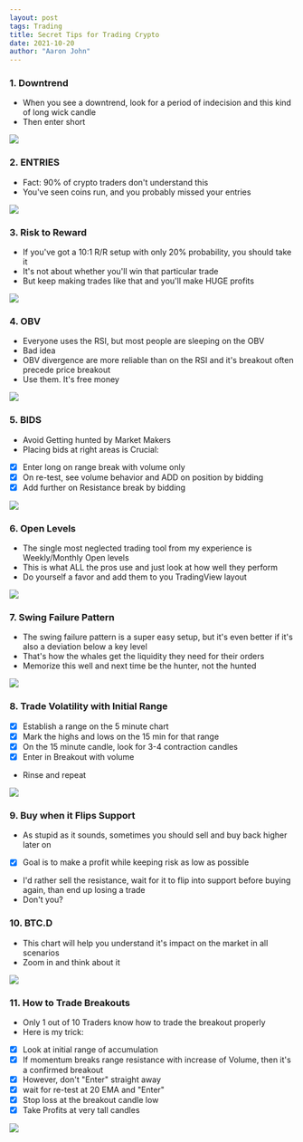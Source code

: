 ```yaml
---
layout: post
tags: Trading
title: Secret Tips for Trading Crypto
date: 2021-10-20
author: "Aaron John"
---
```


### 1. Downtrend

- When you see a downtrend, look for a period of indecision and this kind of long wick candle
- Then enter short

![](/assets/trading/one.JPG)

### 2. ENTRIES

- Fact: 90% of crypto traders don't understand this
- You've seen coins run, and you probably missed your entries

![](/assets/trading/two.JPG)

### 3. Risk to Reward

- If you've got a 10:1 R/R setup with only 20% probability, you should take it
- It's not about whether you'll win that particular trade
- But keep making trades like that and you'll make HUGE profits

![](/assets/trading/three.JPG)

### 4. OBV

- Everyone uses the RSI, but most people are sleeping on the OBV
- Bad idea
- OBV divergence are more reliable than on the RSI and it's breakout often precede price breakout
- Use them. It's free money

![](/assets/trading/four.JPG)

### 5. BIDS

- Avoid Getting hunted by Market Makers
- Placing bids at right areas is Crucial:
- [x] Enter long on range break with volume only
- [x] On re-test, see volume behavior and ADD on position by bidding
- [x] Add further on Resistance break by bidding

![](/assets/trading/five.JPG)

### 6. Open Levels

- The single most neglected trading tool from my experience is Weekly/Monthly Open levels
- This is what ALL the pros use and just look at how well they perform
- Do yourself a favor and add them to you TradingView layout

![](/assets/trading/six.PNG)

### 7. Swing Failure Pattern

- The swing failure pattern is a super easy setup, but it's even better if it's also a deviation below a key level
- That's how the whales get the liquidity they need for their orders
- Memorize this well and next time be the hunter, not the hunted

![](/assets/trading/seven.PNG)

### 8. Trade Volatility with Initial Range

- [x] Establish a range on the 5 minute chart
- [x] Mark the highs and lows on the 15 min for that range
- [x] On the 15 minute candle, look for 3-4 contraction candles
- [x] Enter in Breakout with volume
- Rinse and repeat

![](/assets/trading/eight.JPG)

### 9. Buy when it Flips Support

- As stupid as it sounds, sometimes you should sell and buy back higher later on
- [x] Goal is to make a profit while keeping risk as low as possible
- I'd rather sell the resistance, wait for it to flip into support before buying again, than end up losing a trade
- Don't you?

### 10. BTC.D

- This chart will help you understand it's impact on the market in all scenarios
- Zoom in and think about it

![](/assets/trading/ten.JPG)

### 11. How to Trade Breakouts

- Only 1 out of 10 Traders know how to trade the breakout properly
- Here is my trick:
- [x] Look at initial range of accumulation
- [x] If momentum breaks range resistance with increase of Volume, then it's a confirmed breakout
- [x] However, don't "Enter" straight away
- [x] wait for re-test at 20 EMA and "Enter"
- [x] Stop loss at the breakout candle low
- [x] Take Profits at very tall candles

![](/assets/trading/eleven.JPG)
